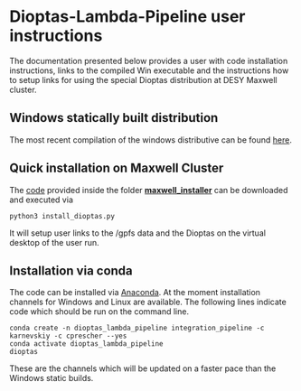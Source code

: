 # Dioptas-Lambda-Pipeline user instructions

The documentation  presented below provides a user with code installation instructions, links to the compiled Win executable and the instructions how to setup links for using the special Dioptas distribution at DESY Maxwell cluster.

## Windows statically built distribution

The most recent compilation of the windows distributive can be found [here](https://github.com/karnevskiy/Dioptas/releases/tag/0.5.1-05).

## Quick installation on Maxwell Cluster
The [code](https://github.com/lorcat/Dioptas-Lambda-Pipeline/blob/main/maxwell_installer/install_dioptas.py) provided inside the folder **[maxwell_installer](https://github.com/lorcat/Dioptas-Lambda-Pipeline/tree/main/maxwell_installer)** can be downloaded and executed via

	python3 install_dioptas.py
 
It will setup user links to the /gpfs data and the Dioptas on the virtual desktop of the user run.

## Installation via conda
The code can be installed via [Anaconda](https://www.anaconda.com/). At the moment installation channels for Windows and Linux are available. The following lines indicate code which should be run on the command line.

	conda create -n dioptas_lambda_pipeline integration_pipeline -c karnevskiy -c cprescher --yes
	conda activate dioptas_lambda_pipeline
	dioptas

These are the channels which will be updated on a faster pace than the Windows static builds.